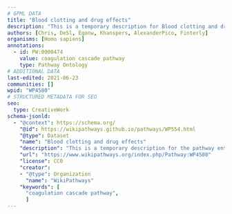 ```yaml
---
# GPML DATA
title: "Blood clotting and drug effects"
description: "This is a temporary description for Blood clotting and drug effects"
authors: [Chris, DeSl, Egonw, Khanspers, AlexanderPico, Finterly]
organisms: [Homo sapiens]
annotations:
  - id: PW:0000474
    value: coagulation cascade pathway
    type: Pathway Ontology
# ADDITIONAL DATA
last-edited: 2021-06-23
communities: []
wpid: "WP4580"
# STRUCTURED METADATA FOR SEO
seo:
  type: CreativeWork
schema-jsonld:
  - "@context": https://schema.org/
    "@id": https://wikipathways.github.io/pathways/WP554.html
    "@type": Dataset
    "name": "Blood clotting and drug effects"
    "description": "This is a temporary description for the pathway entitled: Blood clotting and drug effects"
    "url": "https://www.wikipathways.org/index.php/Pathway:WP4580"
    "license": CC0
    "creator":
    - "@type": Organization
      "name": "WikiPathways"
    "keywords": [
      "coagulation cascade pathway",
      ]
---
```

